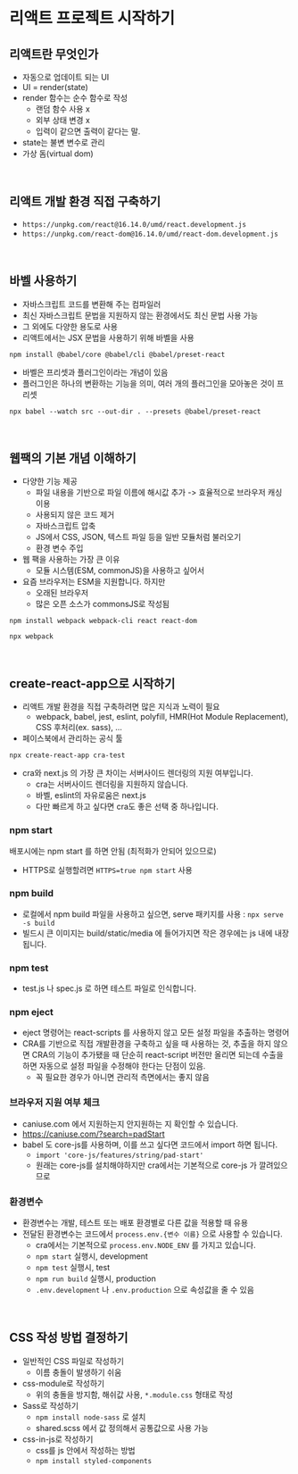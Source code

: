 # 리액트 프로젝트 시작하기

## 리액트란 무엇인가

- 자동으로 업데이트 되는 UI
- UI = render(state)
- render 함수는 순수 함수로 작성
  - 랜덤 함수 사용 x
  - 외부 상태 변경 x
  - 입력이 같으면 출력이 같다는 말.
- state는 불변 변수로 관리
- 가상 돔(virtual dom)

<br/>

## 리액트 개발 환경 직접 구축하기

- `https://unpkg.com/react@16.14.0/umd/react.development.js`
- `https://unpkg.com/react-dom@16.14.0/umd/react-dom.development.js`

<br/>

## 바벨 사용하기

- 자바스크립트 코드를 변환해 주는 컴파일러
- 최신 자바스크립트 문법을 지원하지 않는 환경에서도 최신 문법 사용 가능
- 그 외에도 다양한 용도로 사용
- 리액트에서는 JSX 문법을 사용하기 위해 바벨을 사용

`npm install @babel/core @babel/cli @babel/preset-react`

- 바벨은 프리셋과 플러그인이라는 개념이 있음
- 플러그인은 하나의 변환하는 기능을 의미, 여러 개의 플러그인을 모아놓은 것이 프리셋

`npx babel --watch src --out-dir . --presets @babel/preset-react`

<br/>

## 웹팩의 기본 개념 이해하기

- 다양한 기능 제공
  - 파일 내용을 기반으로 파일 이름에 해시값 추가 -> 효율적으로 브라우저 캐싱 이용
  - 사용되지 않은 코드 제거
  - 자바스크립트 압축
  - JS에서 CSS, JSON, 텍스트 파일 등을 일반 모듈처럼 불러오기
  - 환경 변수 주입
- 웹 팩을 사용하는 가장 큰 이유
  - 모듈 시스템(ESM, commonJS)을 사용하고 싶어서
- 요즘 브라우저는 ESM을 지원합니다. 하지만
  - 오래된 브라우저
  - 많은 오픈 소스가 commonsJS로 작성됨

`npm install webpack webpack-cli react react-dom`

`npx webpack`

<br/>

## create-react-app으로 시작하기

- 리액트 개발 환경을 직접 구축하려면 많은 지식과 노력이 필요
  - webpack, babel, jest, eslint, polyfill, HMR(Hot Module Replacement), CSS 후처리(ex. sass), ...
- 페이스북에서 관리하는 공식 툴

`npx create-react-app cra-test`

- cra와 next.js 의 가장 큰 차이는 서버사이드 렌더링의 지원 여부입니다.
  - cra는 서버사이드 렌더링을 지원하지 않습니다.
  - 바벨, eslint의 자유로움은 next.js
  - 다만 빠르게 하고 싶다면 cra도 좋은 선택 중 하나입니다.

### npm start

배포시에는 npm start 를 하면 안됨 (최적화가 안되어 있으므로)

- HTTPS로 실행할려면 `HTTPS=true npm start` 사용

### npm build

- 로컬에서 npm build 파일을 사용하고 싶으면, serve 패키지를 사용 : `npx serve -s build`
- 빌드시 큰 이미지는 build/static/media 에 들어가지면 작은 경우에는 js 내에 내장됩니다.

### npm test

- test.js 나 spec.js 로 하면 테스트 파일로 인식합니다.

### npm eject

- eject 명령어는 react-scripts 를 사용하지 않고 모든 설정 파일을 추출하는 명령어
- CRA를 기반으로 직접 개발환경을 구축하고 싶을 때 사용하는 것, 추출을 하지 않으면 CRA의 기능이 추가됐을 때 단순히 react-script 버전만 올리면 되는데 수출을 하면 자동으로 설정 파일을 수정해야 한다는 단점이 있음.
  - 꼭 필요한 경우가 아니면 관리적 측면에서는 좋지 않음

### 브라우저 지원 여부 체크

- caniuse.com 에서 지원하는지 안지원하는 지 확인할 수 있습니다.
- https://caniuse.com/?search=padStart
- babel 도 core-js를 사용하며, 이를 쓰고 싶다면 코드에서 import 하면 됩니다.
  - `import 'core-js/features/string/pad-start'`
  - 원래는 core-js를 설치해야하지만 cra에서는 기본적으로 core-js 가 깔려있으므로

### 환경변수

- 환경변수는 개발, 테스트 또는 배포 환경별로 다른 값을 적용할 때 유용
- 전달된 환경변수는 코드에서 `process.env.{변수 이름}` 으로 사용할 수 있습니다.
  - cra에서는 기본적으로 `process.env.NODE_ENV` 를 가지고 있습니다.
  - `npm start` 실행시, development
  - `npm test` 실행시, test
  - `npm run build` 실행시, production
  - `.env.development` 나 `.env.production` 으로 속성값을 줄 수 있음

<br/>

## CSS 작성 방법 결정하기

- 일반적인 CSS 파일로 작성하기
  - 이름 충돌이 발생하기 쉬움
- css-module로 작성하기
  - 위의 충돌을 방지함, 해쉬값 사용, `*.module.css` 형태로 작성
- Sass로 작성하기
  - `npm install node-sass` 로 설치
  - shared.scss 에서 값 정의해서 공통값으로 사용 가능
- css-in-js로 작성하기
  - css를 js 안에서 작성하는 방법
  - `npm install styled-components`
